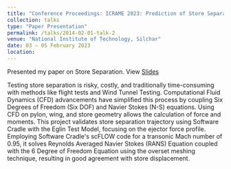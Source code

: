 ```yaml
---
title: "Conference Proceedings: ICRAME 2023: Prediction of Store Separation Trajectories of the Eglin Test Model using the Cradle CFD"
collection: talks
type: "Paper Presentation"
permalink: /talks/2014-02-01-talk-2
venue: "National Institute of Technology, Silchar"
date: 03 – 05 February 2023
location: 
---
```


Presented my paper on Store Separation. View [Slides](https://docs.google.com/presentation/d/116bSr37U0-0h7nM8nJHfytS_oC8Apqdk/edit?usp=sharing&ouid=115249795474572938960&rtpof=true&sd=true)

Testing store separation is risky, costly, and traditionally time-consuming with methods like flight tests and Wind Tunnel Testing. Computational Fluid Dynamics (CFD) advancements have simplified this process by coupling Six Degrees of Freedom (Six DOF) and Navier Stokes (N-S) equations. Using CFD on pylon, wing, and store geometry allows the calculation of force and moments. This project validates store separation trajectory using Software Cradle with the Eglin Test Model, focusing on the ejector force profile. Employing Software Cradle's scFLOW code for a transonic Mach number of 0.95, it solves Reynolds Averaged Navier Stokes (RANS) Equation coupled with the 6 Degree of Freedom Equation using the overset meshing technique, resulting in good agreement with store displacement.


